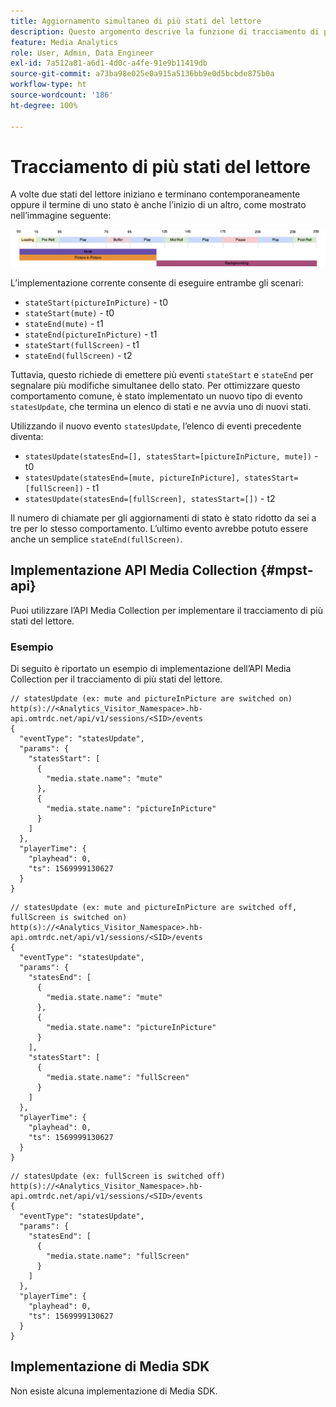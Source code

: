 ```yaml
---
title: Aggiornamento simultaneo di più stati del lettore
description: Questo argomento descrive la funzione di tracciamento di più stati del lettore.
feature: Media Analytics
role: User, Admin, Data Engineer
exl-id: 7a512a81-a6d1-4d0c-a4fe-91e9b11419db
source-git-commit: a73ba98e025e0a915a5136bb9e0d5bcbde875b0a
workflow-type: ht
source-wordcount: '186'
ht-degree: 100%

---
```


# Tracciamento di più stati del lettore

A volte due stati del lettore iniziano e terminano contemporaneamente oppure il termine di uno stato è anche l’inizio di un altro, come mostrato nell’immagine seguente:

![Più stati del lettore](assets/multiple-player-states.png)

L’implementazione corrente consente di eseguire entrambe gli scenari:
- `stateStart(pictureInPicture)` - t0
- `stateStart(mute)` - t0
- `stateEnd(mute)` - t1
- `stateEnd(pictureInPicture)` - t1
- `stateStart(fullScreen)` - t1
- `stateEnd(fullScreen)` - t2

Tuttavia, questo richiede di emettere più eventi `stateStart` e `stateEnd` per segnalare più modifiche simultanee dello stato. Per
ottimizzare questo comportamento comune, è stato implementato un nuovo tipo di evento `statesUpdate`, che termina un elenco di stati
e ne avvia uno di nuovi stati.

Utilizzando il nuovo evento `statesUpdate`, l’elenco di eventi precedente diventa:
- `statesUpdate(statesEnd=[], statesStart=[pictureInPicture, mute])` - t0
- `statesUpdate(statesEnd=[mute, pictureInPicture], statesStart=[fullScreen])` - t1
- `statesUpdate(statesEnd=[fullScreen], statesStart=[])` - t2

Il numero di chiamate per gli aggiornamenti di stato è stato ridotto da sei a tre per lo stesso comportamento. L’ultimo evento
avrebbe potuto essere anche un semplice `stateEnd(fullScreen)`.

## Implementazione API Media Collection {#mpst-api}

Puoi utilizzare l’API Media Collection per implementare il tracciamento di più stati del lettore.

### Esempio

Di seguito è riportato un esempio di implementazione dell’API Media Collection per il tracciamento di più stati del lettore.

```
// statesUpdate (ex: mute and pictureInPicture are switched on)
http(s)://<Analytics_Visitor_Namespace>.hb-api.omtrdc.net/api/v1/sessions/<SID>/events
{
  "eventType": "statesUpdate",
  "params": {
    "statesStart": [
      {
        "media.state.name": "mute"
      },
      {
        "media.state.name": "pictureInPicture"
      }
    ]
  },
  "playerTime": {
    "playhead": 0,
    "ts": 1569999130627
  }
}
```

```
// statesUpdate (ex: mute and pictureInPicture are switched off, fullScreen is switched on)
http(s)://<Analytics_Visitor_Namespace>.hb-api.omtrdc.net/api/v1/sessions/<SID>/events
{
  "eventType": "statesUpdate",
  "params": {
    "statesEnd": [
      {
        "media.state.name": "mute"
      },
      {
        "media.state.name": "pictureInPicture"
      }
    ],
    "statesStart": [
      {
        "media.state.name": "fullScreen"
      }
    ]
  },
  "playerTime": {
    "playhead": 0,
    "ts": 1569999130627
  }
}
```

```
// statesUpdate (ex: fullScreen is switched off)
http(s)://<Analytics_Visitor_Namespace>.hb-api.omtrdc.net/api/v1/sessions/<SID>/events
{
  "eventType": "statesUpdate",
  "params": {
    "statesEnd": [
      {
        "media.state.name": "fullScreen"
      }
    ]
  },
  "playerTime": {
    "playhead": 0,
    "ts": 1569999130627
  }
}
```

## Implementazione di Media SDK

Non esiste alcuna implementazione di Media SDK.
